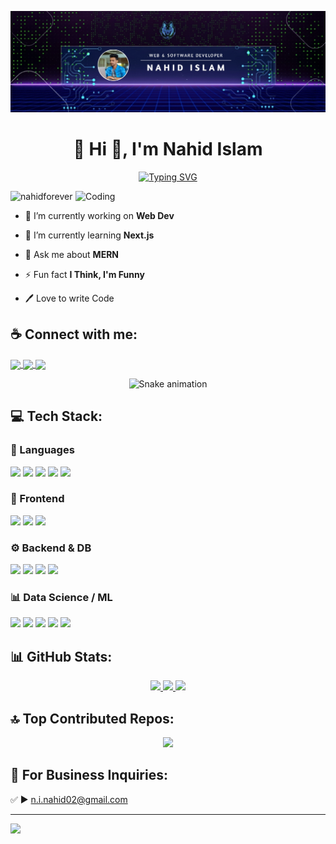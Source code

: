 ![logo](https://github.com/nahidforever/nahidforever/blob/main/Github_banner.jpg)
<h1 align="center">💫 Hi 👋, I'm Nahid Islam</h1>
<p align="center">
  <a href="https://git.io/typing-svg">
    <img src="https://readme-typing-svg.demolab.com?font=Fira+Code&weight=600&size=22&pause=1000&color=0A1172&center=true&vCenter=true&width=1000&lines=A+passionate+Computer+Science+%26+Engineering+Student;Web+%26+Software+Development+Enthusiast+from+Bangladesh" alt="Typing SVG" />
  </a>
</p>

<img align="right" alt="Coding" width="400" src="https://camo.githubusercontent.com/4d9f5ecceb711eec6e2018f38a5677dc657c9738d4a65ba3b928c41c0a45b439/68747470733a2f2f6d69726f2e6d656469756d2e636f6d2f6d61782f313336302f302a37513379765349765f7430696f4a2d5a2e676966">

<p align="left"> <img src="https://komarev.com/ghpvc/?username=nahidforever&label=Profile%20views&color=0e75b6&style=flat" alt="nahidforever" /> </p>

- 🔭 I’m currently working on **Web Dev**

- 🌱 I’m currently learning **Next.js**

- 💬 Ask me about **MERN**
  
- ⚡ Fun fact **I Think, I'm Funny**

- 🖊️ Love to write Code

## ☕ Connect with me:
<p align="left">
<a href="https://fb.com/n.i.nahid28" target="blank">
  <img align="center" src="https://img.shields.io/badge/Facebook-1877F2?style=for-the-badge&logo=facebook&logoColor=white" height="35"/>
</a>
<a href="https://instagram.com/_nahid_02" target="blank">
  <img align="center" src="https://img.shields.io/badge/Instagram-E4405F?style=for-the-badge&logo=instagram&logoColor=white" height="35"/>
</a>
<a href="mailto:n.i.nahid02@gmail.com">
  <img align="center" src="https://img.shields.io/badge/Gmail-D14836?style=for-the-badge&logo=gmail&logoColor=white" height="35"/>
</a>
</p>


<!-- Snake Game Repo View -->

<div align="center">
  <img src="https://profile-readme-generator.com/assets/snake.svg" alt="Snake animation" />
</div>


## 💻 Tech Stack:

### 🚀 Languages  
<p align="left">
  <img src="https://img.shields.io/badge/C-%2300599C.svg?style=for-the-badge&logo=c&logoColor=white"/>
  <img src="https://img.shields.io/badge/C++-%2300599C.svg?style=for-the-badge&logo=c%2B%2B&logoColor=white"/>
  <img src="https://img.shields.io/badge/Python-3776AB.svg?style=for-the-badge&logo=python&logoColor=white"/>
  <img src="https://img.shields.io/badge/JavaScript-323330.svg?style=for-the-badge&logo=javascript&logoColor=%23F7DF1E"/>
  <img src="https://img.shields.io/badge/Dart-0175C2.svg?style=for-the-badge&logo=dart&logoColor=white"/>
</p>

### 🎨 Frontend  
<p align="left">
  <img src="https://img.shields.io/badge/HTML5-E34F26.svg?style=for-the-badge&logo=html5&logoColor=white"/>
  <img src="https://img.shields.io/badge/Bootstrap-7952B3.svg?style=for-the-badge&logo=bootstrap&logoColor=white"/>
  <img src="https://img.shields.io/badge/Tailwind_CSS-38B2AC.svg?style=for-the-badge&logo=tailwind-css&logoColor=white"/>
</p>

### ⚙️ Backend & DB  
<p align="left">
  <img src="https://img.shields.io/badge/PHP-777BB4.svg?style=for-the-badge&logo=php&logoColor=white"/>
  <img src="https://img.shields.io/badge/Laravel-FF2D20.svg?style=for-the-badge&logo=laravel&logoColor=white"/>
  <img src="https://img.shields.io/badge/MySQL-4479A1.svg?style=for-the-badge&logo=mysql&logoColor=white"/>
  <img src="https://img.shields.io/badge/Apache-D42029.svg?style=for-the-badge&logo=apache&logoColor=white"/>
</p>

### 📊 Data Science / ML  
<p align="left">
  <img src="https://img.shields.io/badge/Numpy-013243.svg?style=for-the-badge&logo=numpy&logoColor=white"/>
  <img src="https://img.shields.io/badge/Pandas-150458.svg?style=for-the-badge&logo=pandas&logoColor=white"/>
  <img src="https://img.shields.io/badge/Matplotlib-11557c.svg?style=for-the-badge&logo=Matplotlib&logoColor=white"/>
  <img src="https://img.shields.io/badge/TensorFlow-FF6F00.svg?style=for-the-badge&logo=TensorFlow&logoColor=white"/>
  <img src="https://img.shields.io/badge/Keras-D00000.svg?style=for-the-badge&logo=Keras&logoColor=white"/>
</p>

## 📊 GitHub Stats:

<div align="center">

  <a href="https://github.com/nahidforever">
    <img src="https://github-readme-stats.vercel.app/api?username=nahidforever&theme=radical&hide_border=false&show_icons=true" height="150px"/>
  </a>
  
  <a href="https://github.com/nahidforever">
  <img src="https://github-readme-streak-stats.herokuapp.com/?user=nahidforever&theme=radical&hide_border=false" height="150px"/>
</a>

  <a href="https://github.com/nahidforever">
    <img src="https://github-readme-stats.vercel.app/api/top-langs/?username=nahidforever&theme=radical&hide_border=false&layout=compact" height="150px"/>
  </a>
</div>

## 🔝 Top Contributed Repos:
<div align="center">
  <img src="https://github-contributor-stats.vercel.app/api?username=nahidforever&limit=4&theme=radical&combine_all_yearly_contributions=true"/>
</div>

## 📧 For Business Inquiries:
✅  ► n.i.nahid02@gmail.com

---
[![](https://visitcount.itsvg.in/api?id=nahidforever&icon=12&color=ff69b4)](https://visitcount.itsvg.in)

<!-- Proudly created with GPRM ( https://gprm.itsvg.in ) -->



